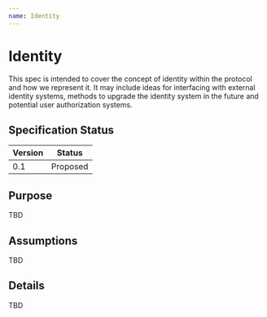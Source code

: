 ```yaml
---
name: Identity
---
```


# Identity

This spec is intended to cover the concept of identity within the protocol and how we represent it.
It may include ideas for interfacing with external identity systems, methods to upgrade the identity system in the future and potential user authorization systems.

## Specification Status

| Version | Status |
---------- | ---------
| 0.1     | Proposed |

## Purpose

TBD

## Assumptions

TBD

## Details

TBD
